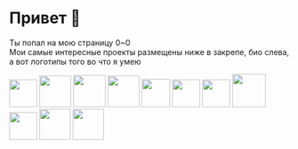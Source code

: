 # Привет 👋
Ты попал на мою страницу 0~0<br>
Мои самые интересные проекты размещены ниже в закрепе, био слева, а вот логотипы того во что я умею<br>

<img src="https://static-00.iconduck.com/assets.00/c-sharp-c-icon-1822x2048-wuf3ijab.png" width=50/> <img src="https://cdn-icons-png.flaticon.com/512/6132/6132222.png" width=57/> <img src="https://cdn.iconscout.com/icon/free/png-256/free-python-3521655-2945099.png?f=webp" width=58/> <img src="https://cdn-icons-png.flaticon.com/512/732/732212.png" width=57/> <img src="https://static-00.iconduck.com/assets.00/file-type-css-icon-1806x2048-r5fwjl3p.png" width=51/> <img src="https://cdn.worldvectorlogo.com/logos/javascript-1.svg" width=50/> <img src="https://upload.wikimedia.org/wikipedia/commons/thumb/6/6e/Svelte_logo_by_gengns.svg/1028px-Svelte_logo_by_gengns.svg.png?20191219134736" width=50> <img src="https://tauri-apps.gallerycdn.vsassets.io/extensions/tauri-apps/tauri-vscode/0.2.6/1679072733881/Microsoft.VisualStudio.Services.Icons.Default" width=60> <img src="https://cdn.coursehunter.net/category/vite.png" width=50> <img src="https://preview.redd.it/81nwobjayd181.png?width=512&format=png&auto=webp&s=027cac2b3ddd6f7b3f5e60a783706d1d0e8151ec" width=56/> <img src="https://cdn-icons-png.freepik.com/512/5968/5968282.png" width=56/>
